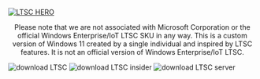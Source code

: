 [![LTSC HERO](https://user-images.githubusercontent.com/96759883/221386923-a9912d1f-1d34-4bc5-bcc8-a787a39ef70d.png)](https://github.com/LSX285/Windows11-LTSC/discussions/1)



<p align="center">
Please note that we are not associated with Microsoft Corporation or the official Windows Enterprise/IoT LTSC SKU in any way. This is a custom version of Windows 11 created by a single individual and inspired by LTSC features. It is not an official version of Windows Enterprise/IoT LTSC.

</p>

![download LTSC](https://user-images.githubusercontent.com/96759883/221389107-4db17604-0ddc-45b3-a737-205c4ca87c45.png) ![download LTSC insider](https://user-images.githubusercontent.com/96759883/221389111-693bc7c7-ddbe-476f-9330-9da912f700ff.png) ![download LTSC server](https://user-images.githubusercontent.com/96759883/221389114-329c2acb-1ffe-4b05-a356-d6f771e2695e.png)

